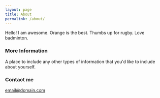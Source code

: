 ```yaml
---
layout: page
title: About
permalink: /about/
---
```


Hello! I am awesome. Orange is the best. Thumbs up for rugby. Love badminton. 

### More Information

A place to include any other types of information that you'd like to include about yourself.

### Contact me

[email@domain.com](mailto:email@domain.com)
